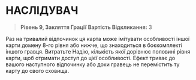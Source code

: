 ﻿# НАСЛІДУВАЧ

> **Рівень 9, Закляття Грації**
> **Вартість Відкликання:** 3

Раз на тривалий відпочинок ця карта може імітувати особливості іншої карти домену 8-го рівня або нижче, що знаходиться в боєкомплекті іншого гравця. Витратьте Надію, кількість якої дорівнює половині рівня карти, щоб отримати доступ до цієї особливості. Ефект триває до вашого наступного відпочинку або доки гравець не перемістить ту карту до свого сховища.